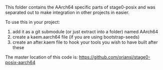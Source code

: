 This folder contains the AArch64 specific parts of stage0-posix and was separated out to make integration in other projects in easier.

To use this in your project:
1) add it as a git submodule (or just extract into a folder) named AArch64
2) create a kaem.aarch64 file (if you are using bootstrap-seeds)
3) create an after.kaem file to hook your tools you wish to have built after these

The master location of this code is: https://github.com/oriansj/stage0-posix-aarch64
